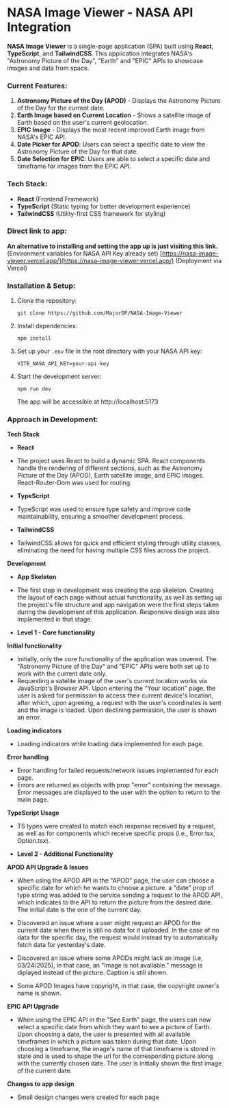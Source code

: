 # NASA Image Viewer - NASA API Integration

**NASA Image Viewer** is a single-page application (SPA) built using **React**, **TypeScript**, and **TailwindCSS**. This application integrates NASA's "Astronomy Picture of the Day", "Earth" and "EPIC" APIs to showcase images and data from space.

### Current Features:

1. **Astronomy Picture of the Day (APOD)** - Displays the Astronomy Picture of the Day for the current date.
2. **Earth Image based on Current Location** - Shows a satellite image of Earth based on the user's current geolocation.
3. **EPIC Image** - Displays the most recent improved Earth image from NASA's EPIC API.
4. **Date Picker for APOD**: Users can select a specific date to view the Astronomy Picture of the Day for that date.
5. **Date Selection for EPIC**: Users are able to select a specific date and timeframe for images from the EPIC API.

### Tech Stack:

- **React** (Frontend Framework)
- **TypeScript** (Static typing for better development experience)
- **TailwindCSS** (Utility-first CSS framework for styling)

### Direct link to app:

**An alternative to installing and setting the app up is just visiting this link.**
(Environment variables for NASA API Key already set)
[https://nasa-image-viewer.vercel.app/](https://nasa-image-viewer.vercel.app/) (Deployment via Vercel)

### Installation & Setup:

1. Clone the repository:
   ```
   git clone https://github.com/MajorDP/NASA-Image-Viewer
   ```
2. Install dependencies:
   ```
   npm install
   ```
3. Set up your `.env` file in the root directory with your NASA API key:
   ```env
   VITE_NASA_API_KEY=your-api-key
   ```
4. Start the development server:
   ```
   npm run dev
   ```
   The app will be accessible at http://localhost:5173

### Approach in Development:

**Tech Stack**

- **React**
- The project uses React to build a dynamic SPA. React components handle the rendering of different sections, such as the Astronomy Picture of the Day (APOD), Earth satellite image, and EPIC images. React-Router-Dom was used for routing.

- **TypeScript**
- TypeScript was used to ensure type safety and improve code maintainability, ensuring a smoother development process.

- **TailwindCSS**
- TailwindCSS allows for quick and efficient styling through utility classes, eliminating the need for having multiple CSS files across the project.

**Development**

- **App Skeleton**
- The first step in development was creating the app skeleton. Creating the layout of each page without actual functionality, as well as setting up the project's file structure and app navigation were the first steps taken during the development of this application. Responsive design was also implemented in that stage.

- **Level 1 - Core functionality**

**Initial functionality**

- Initially, only the core functionality of the application was covered. The "Astronomy Picture of the Day" and "EPIC" APIs were both set up to work with the current date only.
- Requesting a satelite image of the user's current location works via JavaScript's Browser API. Upon entering the "Your location" page, the user is asked for permission to access their current device's location, after which, upon agreeing, a request with the user's coordinates is sent and the image is loaded. Upon declining permission, the user is shown an error.

**Loading indicators**

- Loading indicators while loading data implemented for each page.

**Error handling**

- Error handling for failed requests/network issues implemented for each page.
- Errors are returned as objects with prop "error" containing the message. Error messages are displayed to the user with the option to return to the main page.

**TypeScript Usage**

- TS types were created to match each response received by a request, as well as for components which receive specific props (i.e., Error.tsx, Option.tsx).

- **Level 2 - Additional Functionality**

**APOD API Upgrade & Issues**

- When using the APOD API in the "APOD" page, the user can choose a specific date for which he wants to choose a picture. a "date" prop of type string was added to the service sending a request to the APOD API, which indicates to the API to return the picture from the desired date. The initial date is the one of the current day.

- Discovered an issue where a user might request an APOD for the current date when there is still no data for it uploaded. In the case of no data for the specific day, the request would instead try to automatically fetch data for yesterday's date.

- Discovered an issue where some APODs might lack an image (i.e, 03/24/2025), in that case, an "Image is not available." message is diplayed instead of the picture. Caption is still shown.

- Some APOD Images have copyright, in that case, the copyright owner's name is shown.

**EPIC API Upgrade**

- When using the EPIC API in the "See Earth" page, the users can now select a specific date from which they want to see a picture of Earth. Upon choosing a date, the user is presented with all available timeframes in which a picture was taken during that date. Upon choosing a timeframe, the image's name of that timeframe is stored in state and is used to shape the url for the corresponding picture along with the currently chosen date. The user is initially shown the first image of the current date.

**Changes to app design**

- Small design changes were created for each page
